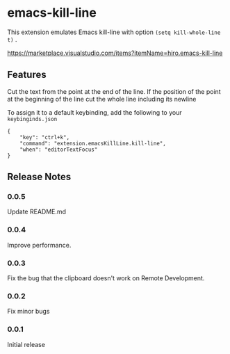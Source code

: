 # emacs-kill-line

This extension emulates Emacs kill-line with option ``(setq kill-whole-line t)`` .

https://marketplace.visualstudio.com/items?itemName=hiro.emacs-kill-line

## Features

Cut the text from the point at the end of the line. If the position of the point at the beginning of the line cut the whole line including its newline 

To assign it to a default keybinding, add the following to your ``keybinginds.json``

```
{
    "key": "ctrl+k",
    "command": "extension.emacsKillLine.kill-line",
    "when": "editorTextFocus"
}
```

## Release Notes

### 0.0.5

Update README.md

### 0.0.4

Improve performance.

### 0.0.3

Fix the bug that the clipboard doesn't work on Remote Development.

### 0.0.2

Fix minor bugs

### 0.0.1

Initial release


